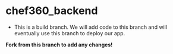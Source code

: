 # chef360_backend

* This is a build branch. We will add code to this branch and will eventually use this branch to deploy our app.

**Fork from this branch to add any changes!**

